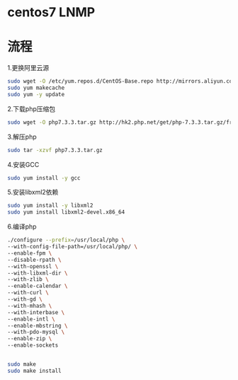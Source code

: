 # centos7 LNMP
# 流程
1.更换阿里云源
```bash
sudo wget -O /etc/yum.repos.d/CentOS-Base.repo http://mirrors.aliyun.com/repo/Centos-7.repo
sudo yum makecache
sudo yum -y update
```
2.下载php压缩包
```bash
sudo wget -O php7.3.3.tar.gz http://hk2.php.net/get/php-7.3.3.tar.gz/from/this/mirror
```
3.解压php
```bash
sudo tar -xzvf php7.3.3.tar.gz
```
4.安装GCC
```bash
sudo yum install -y gcc
```
5.安装libxml2依赖
```bash
sudo yum install -y libxml2
sudo yum install libxml2-devel.x86_64
```
6.编译php
```bash
./configure --prefix=/usr/local/php \
--with-config-file-path=/usr/local/php/ \
--enable-fpm \
--disable-rpath \
--with-openssl \
--with-libxml-dir \
--with-zlib \
--enable-calendar \
--with-curl \
--with-gd \
--with-mhash \
--with-interbase \
--enable-intl \
--enable-mbstring \
--with-pdo-mysql \
--enable-zip \
--enable-sockets


sudo make
sudo make install

```
